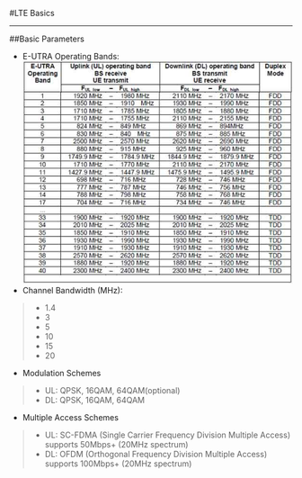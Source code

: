 #LTE Basics
****
##Basic Parameters
* E-UTRA Operating Bands:
![alt text](./e_utra.jpg "e_utra")
* Channel Bandwidth (MHz):	
>* 1.4
>* 3
>* 5
>* 10
>* 15
>* 20

* Modulation Schemes
>* UL: QPSK, 16QAM, 64QAM(optional)
>* DL: QPSK, 16QAM, 64QAM

* Multiple Access Schemes	
>* UL: SC-FDMA (Single Carrier Frequency Division Multiple Access) supports 50Mbps+ (20MHz spectrum)
>* DL: OFDM (Orthogonal Frequency Division Multiple Access) supports 100Mbps+ (20MHz spectrum)
